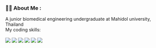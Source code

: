 ### :man_technologist: About Me :

A junior biomedical engineering undergraduate at Mahidol university, Thailand
<br>My coding skills:
<br>
<br>
<img src="https://camo.githubusercontent.com/561f3d4fd727fcca82984c91a65eca069ff34a435072158f6947c4ca52370eae/68747470733a2f2f696d672e736869656c64732e696f2f62616467652f2d4769742d4630353033323f7374796c653d666c61742d737175617265266c6f676f3d676974266c6f676f436f6c6f723d7768697465"/> <!--Git-->
<img src="https://img.shields.io/badge/MySQL-005C84?style=for-the-badge&logo=mysql&logoColor=white"/> <!--MySQL-->
<img src="https://img.shields.io/badge/GitKraken-179287?style=for-the-badge&logo=GitKraken&logoColor=whit"/> <!--GitKraken-->
<img src="https://img.shields.io/badge/Jupyter-F37626.svg?&style=for-the-badge&logo=Jupyter&logoColor=white"/> <!--Jupyter-->
<img src="https://img.shields.io/badge/Arduino_IDE-00979D?style=for-the-badge&logo=arduino&logoColor=white"/> <!--Arduino IDE-->
<img src="https://img.shields.io/badge/VSCode-0078D4?style=for-the-badge&logo=visual%20studio%20code&logoColor=white"/> <!--VSCode-->
